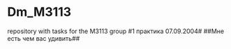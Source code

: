 # Dm_M3113
repository with tasks for the M3113 group
#1 практика 07.09.2004#
##Мне есть чем вас удивить##
